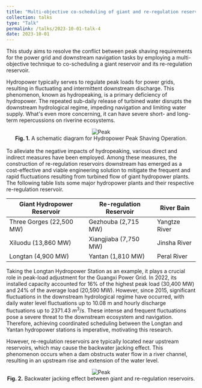 ```yaml
---
title: "Multi-objective co-scheduling of giant and re-regulation reservoirs"
collection: talks
type: "Talk"
permalink: /talks/2023-10-01-talk-4
date: 2023-10-01
---
```


This study aims to resolve the conflict between peak shaving requirements for the power grid and downstream navigation tasks by employing a multi-objective technique to co-scheduling a giant reservoir and its re-regulation reservoir.

Hydropower typically serves to regulate peak loads for power grids, resulting in fluctuating and intermittent downstream discharge. This phenomenon, known as hydropeaking, is a primary deficiency of hydropower. The repeated sub-daily release of turbined water disrupts the downstream hydrological regime, impeding navigation and limiting water supply. What's even more concerning, it can have severe short- and long-term repercussions on riverine ecosystems.

<div style="text-align: center;">
  <img src="http://prelude0324.github.io/academic_pages/images/research_4_fig_1.svg#pic_center" alt="Peak" style="max-width: 50%; height: auto;" />
</div>

<div style="text-align: center;">
<b>Fig. 1.</b> A schematic diagram for Hydropower Peak Shaving Operation.
</div><br/>
To alleviate the negative impacts of hydropeaking, various direct and indirect measures have been employed. Among these measures, the construction of re-regulation reservoirs downstream has emerged as a cost-effective and viable engineering solution to mitigate the frequent and rapid fluctuations resulting from turbined flow of giant hydropower plants. The following table lists some major hydropower plants and their respective re-regulation reservoir.

| Giant Hydropower Reservoir | Re-regulation Reservoir | River Bain    |
| -------------------------- | ----------------------- | ------------- |
| Three Gorges (22,500 MW)   | Gezhouba (2,715 MW)     | Yangtze River |
| Xiluodu (13,860 MW)        | Xiangjiaba (7,750 MW)   | Jinsha River  |
| Longtan   (4,900 MW)       | Yantan (1,810 MW)       | Peral River   |

Taking the Longtan Hydropower Station as an example, it plays a crucial role in peak-load adjustment for the Guangxi Power Grid. In 2022, its installed capacity accounted for 16% of the highest peak load (30,400 MW) and 24% of the average load (20,590 MW). However, since 2015, significant fluctuations in the downstream hydrological regime have occurred, with daily water level fluctuations up to 10.08 m and hourly discharge fluctuations up to 2371.43 $m^3/s$. These intense and frequent fluctuations pose a severe threat to the downstream ecosystem and navigation. Therefore, achieving coordinated scheduling between the Longtan and Yantan hydropower stations is imperative, motivating this research.

However, re-regulation reservoirs are typically located near upstream reservoirs, which may cause the backwater jacking effect. This phenomenon occurs when a dam obstructs water flow in a river channel, resulting in an upstream rise and extension of the water level.



<div style="text-align: center;">
  <img src="http://prelude0324.github.io/academic_pages/images/research_4_fig_2.svg#pic_center" alt="Peak" style="max-width: 50%; height: auto;" />
</div>

<div style="text-align: center;">
<b>Fig. 2.</b> Backwater jacking effect between giant and re-regulation reservoirs.
</div><br/>
